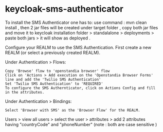 # keycloak-sms-authenticator

To install the SMS Authenticator one has to:
  use command : mvn clean install  , 
  then 2 jar files will be created under target folder ,
  copy both jar files and move it to keycloak installation folder > standalalone > deployments > paste both jars > it will show as deployed .

Configure your REALM to use the SMS Authentication. First create a new REALM (or select a previously created REALM).

Under Authentication > Flows:

    Copy 'Browse' flow to 'openstandia browser' flow
    Click on 'Actions > Add execution on the 'Openstandia Browser Forms' line and add the 'Twilio SMS Authentication'
    Set 'Twilio SMS Authentication' to 'REQUIRED'
    To configure the SMS Authernticator, click on Actions Config and fill in the attributes.

Under Authentication > Bindings:

    Select 'Browser with SMS' as the 'Browser Flow' for the REALM.

Users > view all users > select the user > attributes > add 2 attributes having "countryCode" and "phoneNumber" (note : both are case sensitive )
